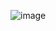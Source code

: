 ![image](https://user-images.githubusercontent.com/55679058/190115895-70ee6d43-6577-422f-a228-d77ccb6800dd.png)
